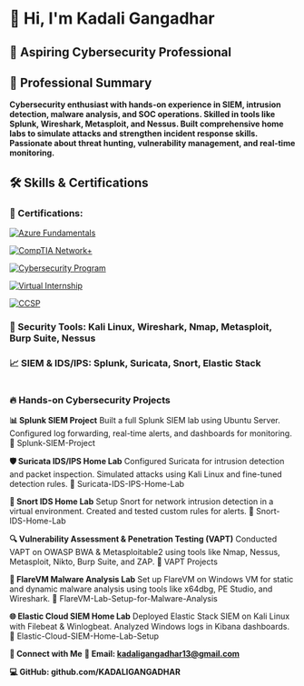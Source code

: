 # 👋 Hi, I'm Kadali Gangadhar


## 🔹 Aspiring Cybersecurity Professional

## 📝 Professional Summary

 **Cybersecurity enthusiast with hands-on experience in SIEM, intrusion detection, malware analysis, and SOC operations. Skilled in tools like Splunk, Wireshark, Metasploit, and Nessus. Built comprehensive home labs to simulate attacks and strengthen incident response skills. Passionate about threat hunting, vulnerability management, and real-time monitoring.**

## 🛠 Skills & Certifications
### 🏅 Certifications:

[![Azure Fundamentals](https://img.shields.io/badge/Certificate-Azure%20Fundamentals-blue?style=for-the-badge&logo=microsoftazure)](https://drive.google.com/file/d/1rEJFl-OjY2X_eRcEpSCgLk81pHAkKSMA/view?usp=drivesdk)


[![CompTIA Network+](https://img.shields.io/badge/Certificate-CompTIA%20Network%2B-red?style=for-the-badge&logo=comptia)](https://drive.google.com/file/d/1HRP_gOQ1hyePgEWUTDaOmJ_EfcM8l9Xf/view?usp=sharing)

[![Cybersecurity Program](https://img.shields.io/badge/Certificate-Advanced%20Cybersecurity%20Program-blue?style=for-the-badge&logo=microsoftdefender)](https://drive.google.com/file/d/1DJ3LXeF2GIbgf5mUyYbGgUDT6PFIENUe/view?usp=drive_link)

[![Virtual Internship](https://img.shields.io/badge/Certificate-NPCI%20Virtual%20Internship-darkgreen?style=for-the-badge&logo=nationalgeographic)](https://drive.google.com/file/d/1P1dIGb-7ragC8JskOPkQ_UyU4H6mBvdM/view?usp=sharing)

[![CCSP](https://img.shields.io/badge/Certificate-CCSP%20Certified%20Cloud%20Security%20Professional-blueviolet?style=for-the-badge&logo=cloudflare)](https://drive.google.com/file/d/1P49JA_thSz59glXeovyqwBoCSOaP1Knz/view?usp=sharing)


### 🔧 Security Tools:  **Kali Linux, Wireshark, Nmap, Metasploit, Burp Suite, Nessus**

### 📈 SIEM & IDS/IPS: **Splunk, Suricata, Snort, Elastic Stack**
#

### 🔥 Hands-on Cybersecurity Projects

**📊 Splunk SIEM Project**
Built a full Splunk SIEM lab using Ubuntu Server. Configured log forwarding, real-time alerts, and dashboards for monitoring. 🔗 Splunk-SIEM-Project

**🛡️ Suricata IDS/IPS Home Lab**
Configured Suricata for intrusion detection and packet inspection. Simulated attacks using Kali Linux and fine-tuned detection rules.
🔗 Suricata-IDS-IPS-Home-Lab

**🧱 Snort IDS Home Lab**
Setup Snort for network intrusion detection in a virtual environment. Created and tested custom rules for alerts.
🔗 Snort-IDS-Home-Lab

**🔍 Vulnerability Assessment & Penetration Testing (VAPT)**
Conducted VAPT on OWASP BWA & Metasploitable2 using tools like Nmap, Nessus, Metasploit, Nikto, Burp Suite, and ZAP.
🔗 VAPT Projects

**🧪 FlareVM Malware Analysis Lab**
Set up FlareVM on Windows VM for static and dynamic malware analysis using tools like x64dbg, PE Studio, and Wireshark.
🔗 FlareVM-Lab-Setup-for-Malware-Analysis

**🌐 Elastic Cloud SIEM Home Lab**
Deployed Elastic Stack SIEM on Kali Linux with Filebeat & Winlogbeat. Analyzed Windows logs in Kibana dashboards.
🔗 Elastic-Cloud-SIEM-Home-Lab-Setup

**🔗 Connect with Me**
**📧 Email: kadaligangadhar13@gmail.com**

**💻 GitHub: github.com/KADALIGANGADHAR**

